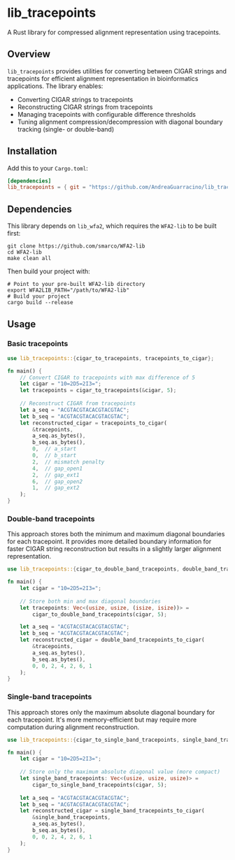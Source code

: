 # lib_tracepoints

A Rust library for compressed alignment representation using tracepoints.

## Overview

`lib_tracepoints` provides utilities for converting between CIGAR strings and tracepoints for efficient alignment representation in bioinformatics applications. The library enables:

- Converting CIGAR strings to tracepoints
- Reconstructing CIGAR strings from tracepoints
- Managing tracepoints with configurable difference thresholds
- Tuning alignment compression/decompression with diagonal boundary tracking (single- or double-band)

## Installation

Add this to your `Cargo.toml`:

```toml
[dependencies]
lib_tracepoints = { git = "https://github.com/AndreaGuarracino/lib_tracepoints" }
```

## Dependencies

This library depends on `lib_wfa2`, which requires the `WFA2-lib` to be built first:

```shell
git clone https://github.com/smarco/WFA2-lib
cd WFA2-lib
make clean all
```

Then build your project with:

```shell
# Point to your pre-built WFA2-lib directory
export WFA2LIB_PATH="/path/to/WFA2-lib"
# Build your project
cargo build --release
```

## Usage

### Basic tracepoints

```rust
use lib_tracepoints::{cigar_to_tracepoints, tracepoints_to_cigar};

fn main() {
    // Convert CIGAR to tracepoints with max difference of 5
    let cigar = "10=2D5=2I3=";
    let tracepoints = cigar_to_tracepoints(&cigar, 5);
    
    // Reconstruct CIGAR from tracepoints
    let a_seq = "ACGTACGTACACGTACGTAC";
    let b_seq = "ACGTACGTACACGTACGTAC";
    let reconstructed_cigar = tracepoints_to_cigar(
        &tracepoints,
        a_seq.as_bytes(),
        b_seq.as_bytes(),
        0,  // a_start
        0,  // b_start
        2,  // mismatch penalty
        4,  // gap_open1
        2,  // gap_ext1
        6,  // gap_open2
        1,  // gap_ext2
    );
}
```

### Double-band tracepoints

This approach stores both the minimum and maximum diagonal boundaries for each tracepoint. It provides more detailed boundary information for faster CIGAR string reconstruction but results in a slightly larger alignment representation.

```rust
use lib_tracepoints::{cigar_to_double_band_tracepoints, double_band_tracepoints_to_cigar};

fn main() {
    let cigar = "10=2D5=2I3=";
    
    // Store both min and max diagonal boundaries
    let tracepoints: Vec<(usize, usize, (isize, isize))> = 
        cigar_to_double_band_tracepoints(cigar, 5);

    let a_seq = "ACGTACGTACACGTACGTAC";
    let b_seq = "ACGTACGTACACGTACGTAC";
    let reconstructed_cigar = double_band_tracepoints_to_cigar(
        &tracepoints,
        a_seq.as_bytes(),
        b_seq.as_bytes(),
        0, 0, 2, 4, 2, 6, 1
    );
}
```

### Single-band tracepoints

This approach stores only the maximum absolute diagonal boundary for each tracepoint. It's more memory-efficient but may require more computation during alignment reconstruction.

```rust
use lib_tracepoints::{cigar_to_single_band_tracepoints, single_band_tracepoints_to_cigar};

fn main() {
    let cigar = "10=2D5=2I3=";
    
    // Store only the maximum absolute diagonal value (more compact)
    let single_band_tracepoints: Vec<(usize, usize, usize)> = 
        cigar_to_single_band_tracepoints(cigar, 5);
    
    let a_seq = "ACGTACGTACACGTACGTAC";
    let b_seq = "ACGTACGTACACGTACGTAC";
    let reconstructed_cigar = single_band_tracepoints_to_cigar(
        &single_band_tracepoints,
        a_seq.as_bytes(),
        b_seq.as_bytes(),
        0, 0, 2, 4, 2, 6, 1
    );
}
```

